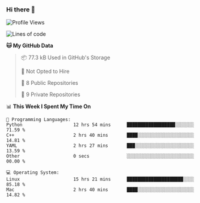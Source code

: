 ### Hi there 👋

<!--
**huayuan4396/huayuan4396** is a ✨ _special_ ✨ repository because its `README.md` (this file) appears on your GitHub profile.

Here are some ideas to get you started:

- 🔭 I’m currently working on ...
- 🌱 I’m currently learning ...
- 👯 I’m looking to collaborate on ...
- 🤔 I’m looking for help with ...
- 💬 Ask me about ...
- 📫 How to reach me: ...
- 😄 Pronouns: ...
- ⚡ Fun fact: ...
-->

<!--START_SECTION:waka-->
![Profile Views](http://img.shields.io/badge/Profile%20Views-19-blue)

![Lines of code](https://img.shields.io/badge/From%20Hello%20World%20I%27ve%20Written-5.7%20thousand%20lines%20of%20code-blue)

**🐱 My GitHub Data** 

> 📦 77.3 kB Used in GitHub's Storage 
 > 
> 🚫 Not Opted to Hire
 > 
> 📜 8 Public Repositories 
 > 
> 🔑 9 Private Repositories 
 > 
📊 **This Week I Spent My Time On** 

```text
💬 Programming Languages: 
Python                   12 hrs 54 mins      ██████████████████░░░░░░░   71.59 % 
C++                      2 hrs 40 mins       ████░░░░░░░░░░░░░░░░░░░░░   14.81 % 
YAML                     2 hrs 27 mins       ███░░░░░░░░░░░░░░░░░░░░░░   13.59 % 
Other                    0 secs              ░░░░░░░░░░░░░░░░░░░░░░░░░   00.00 % 

💻 Operating System: 
Linux                    15 hrs 21 mins      █████████████████████░░░░   85.18 % 
Mac                      2 hrs 40 mins       ████░░░░░░░░░░░░░░░░░░░░░   14.82 % 
```


<!--END_SECTION:waka-->
